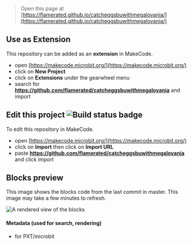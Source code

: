 
> Open this page at [https://flamerated.github.io/catcheggsbuwithmegalovania/](https://flamerated.github.io/catcheggsbuwithmegalovania/)

## Use as Extension

This repository can be added as an **extension** in MakeCode.

* open [https://makecode.microbit.org/](https://makecode.microbit.org/)
* click on **New Project**
* click on **Extensions** under the gearwheel menu
* search for **https://github.com/flamerated/catcheggsbuwithmegalovania** and import

## Edit this project ![Build status badge](https://github.com/flamerated/catcheggsbuwithmegalovania/workflows/MakeCode/badge.svg)

To edit this repository in MakeCode.

* open [https://makecode.microbit.org/](https://makecode.microbit.org/)
* click on **Import** then click on **Import URL**
* paste **https://github.com/flamerated/catcheggsbuwithmegalovania** and click import

## Blocks preview

This image shows the blocks code from the last commit in master.
This image may take a few minutes to refresh.

![A rendered view of the blocks](https://github.com/flamerated/catcheggsbuwithmegalovania/raw/master/.github/makecode/blocks.png)

#### Metadata (used for search, rendering)

* for PXT/microbit
<script src="https://makecode.com/gh-pages-embed.js"></script><script>makeCodeRender("{{ site.makecode.home_url }}", "{{ site.github.owner_name }}/{{ site.github.repository_name }}");</script>
